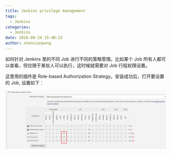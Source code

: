 ```yaml
---
title: Jenkins privilege management
tags:
  - Jenkins
categories:
  - Jenkins
date: 2019-09-24 15:40:23
author: shenxianpeng
---
```


如何针对 Jenkins 里的不同 Job 进行不同的策略管理。比如某个 Job 所有人都可以查看，但仅限于某些人可以执行，这时候就需要对 Job 行程权限设置。

<!-- more -->

这里用的插件是 Role-based Authorization Strategy。安装成功后，打开要设置的 Job, 设置如下：

![Enable project-based security](Jenkins-privilege-management/jenkins-privilege-management.png)
